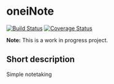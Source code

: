 # oneiNote
[![Build Status](https://travis-ci.org/on3iro/oneiNote.svg?branch=development)](https://travis-ci.org/on3iro/oneiNote)
[![Coverage Status](https://coveralls.io/repos/github/on3iro/oneiNote/badge.svg)](https://coveralls.io/github/on3iro/oneiNote)

**Note:** This is a work in progress project.

## Short description
Simple notetaking
